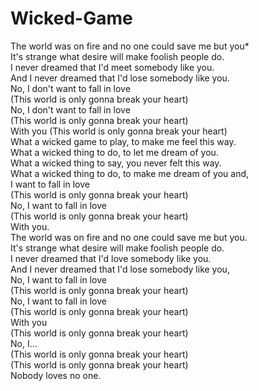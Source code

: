 # Wicked-Game

The world was on fire and no one could save me but you*  
It's strange what desire will make foolish people do.  
I never dreamed that I'd meet somebody like you.  
And I never dreamed that I'd lose somebody like you.  
No, I don't want to fall in love   
(This world is only gonna break your heart)  
No, I don't want to fall in love   
(This world is only gonna break your heart)  
With you (This world is only gonna break your heart)  
What a wicked game to play, to make me feel this way.  
What a wicked thing to do, to let me dream of you.  
What a wicked thing to say, you never felt this way.  
What a wicked thing to do, to make me dream of you and,  
I want to fall in love   
(This world is only gonna break your heart)  
No, I want to fall in love   
(This world is only gonna break your heart)  
With you.  
The world was on fire and no one could save me but you.  
It's strange what desire will make foolish people do.  
I never dreamed that I'd love somebody like you.  
And I never dreamed that I'd lose somebody like you,  
No, I want to fall in love   
(This world is only gonna break your heart)  
No, I want to fall in love   
(This world is only gonna break your heart)  
With you   
(This world is only gonna break your heart)  
No, I...   
(This world is only gonna break your heart)  
(This world is only gonna break your heart)  
Nobody loves no one.
